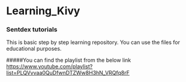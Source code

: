 # Learning_Kivy
### Sentdex tutorials

This is basic step by step learning repository.
You can use the files for educational purposes.


#####You can find the playlist from the below link
https://www.youtube.com/playlist?list=PLQVvvaa0QuDfwnDTZWw8H3hN_VRQfq8rF

